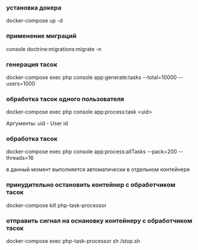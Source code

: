 ### установка докера
docker-compose up -d

### применение миграций
console doctrine:migrations:migrate -n

### генерация тасок
docker-compose exec php console app:generate:tasks --total=10000 --users=1000

### обработка тасок одного пользователя
docker-compose exec php console app:process:task \<uid\>

Аргументы: uid - User id

### обработка тасок
docker-compose exec php console app:process:allTasks --pack=200 --threads=16

в данный момент выполняется автоматически в отдельном контейнере

### принудительно остановить контейнер с обработчиком тасок
docker-compose kill php-task-processor

### отправить сигнал на оснановку контейнеру с обработчиком тасок
docker-compose exec php-task-processor sh /stop.sh